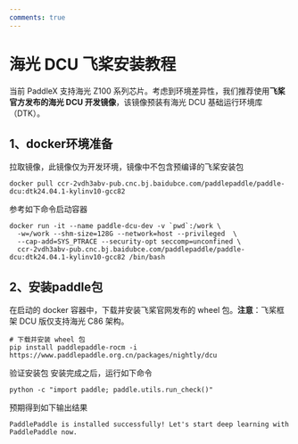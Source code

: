 ```yaml
---
comments: true
---
```


# 海光 DCU 飞桨安装教程

当前 PaddleX 支持海光 Z100 系列芯片。考虑到环境差异性，我们推荐使用<b>飞桨官方发布的海光 DCU 开发镜像</b>，该镜像预装有海光 DCU 基础运行环境库（DTK）。

## 1、docker环境准备
拉取镜像，此镜像仅为开发环境，镜像中不包含预编译的飞桨安装包

```
docker pull ccr-2vdh3abv-pub.cnc.bj.baidubce.com/paddlepaddle/paddle-dcu:dtk24.04.1-kylinv10-gcc82
```
参考如下命令启动容器

```
docker run -it --name paddle-dcu-dev -v `pwd`:/work \
  -w=/work --shm-size=128G --network=host --privileged  \
  --cap-add=SYS_PTRACE --security-opt seccomp=unconfined \
  ccr-2vdh3abv-pub.cnc.bj.baidubce.com/paddlepaddle/paddle-dcu:dtk24.04.1-kylinv10-gcc82 /bin/bash
```

## 2、安装paddle包
在启动的 docker 容器中，下载并安装飞桨官网发布的 wheel 包。<b>注意</b>：飞桨框架 DCU 版仅支持海光 C86 架构。

```
# 下载并安装 wheel 包
pip install paddlepaddle-rocm -i https://www.paddlepaddle.org.cn/packages/nightly/dcu
```
验证安装包 安装完成之后，运行如下命令

```
python -c "import paddle; paddle.utils.run_check()"
```
预期得到如下输出结果

```
PaddlePaddle is installed successfully! Let's start deep learning with PaddlePaddle now.
```
